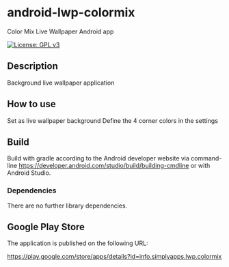 # android-lwp-colormix

Color Mix Live Wallpaper Android app

[![License: GPL v3](https://img.shields.io/badge/License-GPLv3-blue.svg)](https://www.gnu.org/licenses/gpl-3.0)

## Description

Background live wallpaper application

## How to use

Set as live wallpaper background
Define the 4 corner colors in the settings

## Build

Build with gradle according to the Android developer website via command-line https://developer.android.com/studio/build/building-cmdline
or with Android Studio.

### Dependencies

There are no further library dependencies. 

## Google Play Store

The application is published on the following URL:

https://play.google.com/store/apps/details?id=info.simplyapps.lwp.colormix
